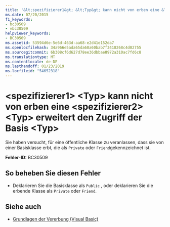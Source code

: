 ```yaml
---
title: '&lt;spezifizierer1&gt; &lt;Typ&gt; kann nicht von erben eine &lt;spezifizierer2&gt; &lt;Typ&gt; erweitert den Zugriff der Basis &lt;Typ&gt;'
ms.date: 07/20/2015
f1_keywords:
- bc30509
- vbc30509
helpviewer_keywords:
- BC30509
ms.assetid: 53594d6e-5e6d-463d-aa68-e2d41e152da7
ms.openlocfilehash: 34a966e5ada65da68a60bab7f3418268c4d02755
ms.sourcegitcommit: 6b308cf6d627d78ee36dbbae8972a310ac7fd6c8
ms.translationtype: MT
ms.contentlocale: de-DE
ms.lasthandoff: 01/23/2019
ms.locfileid: "54652318"
---
```

# <a name="ltspecifier1gt-lttypegt-cannot-inherit-from-a-ltspecifier2gt-lttypegt-because-it-expands-the-access-of-the-base-lttypegt"></a>&lt;spezifizierer1&gt; &lt;Typ&gt; kann nicht von erben eine &lt;spezifizierer2&gt; &lt;Typ&gt; erweitert den Zugriff der Basis &lt;Typ&gt;
Sie haben versucht, für eine öffentliche Klasse zu veranlassen, dass sie von einer Basisklasse erbt, die als `Private` oder `Friend`gekennzeichnet ist.  
  
 **Fehler-ID:** BC30509  
  
## <a name="to-correct-this-error"></a>So beheben Sie diesen Fehler  
  
-   Deklarieren Sie die Basisklasse als `Public` , oder deklarieren Sie die erbende Klasse als `Private` oder `Friend`.  
  
## <a name="see-also"></a>Siehe auch
- [Grundlagen der Vererbung (Visual Basic)](~/docs/visual-basic/programming-guide/language-features/objects-and-classes/inheritance-basics.md)
